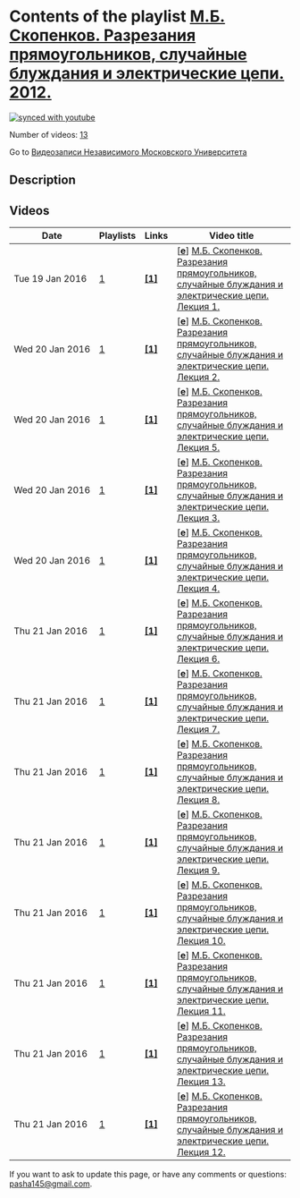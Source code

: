 # Contents of the playlist [М.Б. Скопенков. Разрезания прямоугольников, случайные блуждания и электрические цепи. 2012.](https://www.youtube.com/playlist?list=PLp9ABVh6_x4HeVguF2Y-uO4hbp3tjwXpx)

[![synced with youtube](https://img.shields.io/github/last-commit/mathphysschool/mathphysschool.github.io/autoupdate1?label=synced%20with%20youtube)](#)

Number of videos: [13](#videos)

Go to [Видеозаписи Независимого Московского Университета](../README.md)

## Description



## Videos

|Date|Playlists|Links|Video title|
|---|---|---|---|
| Tue&nbsp;19&nbsp;Jan&nbsp;2016 | [1](../playlists/1 "М.Б. Скопенков. Разрезания прямоугольников, случайные блуждания и электрические цепи. 2012.") | [**[1]**](http://ium.mccme.ru/f12/mskopenkov-f12.html) | [[**e**](https://studio.youtube.com/video/DJK7tRKcLGo/edit "Edit")] [М.Б. Скопенков. Разрезания прямоугольников, случайные блуждания и электрические цепи. Лекция 1.](https://www.youtube.com/watch?v=DJK7tRKcLGo&list=PLp9ABVh6_x4HeVguF2Y-uO4hbp3tjwXpx "Спецкурс Независимого Московского университета.&#013;13 сентября 2012 г. 17:30, НМУ 304 (Москва, Большой Власьевский пер., 11)&#013;Источники:&#013;http://ium.mccme.ru/f12/mskopenkov-f12.html") |
| Wed&nbsp;20&nbsp;Jan&nbsp;2016 | [1](../playlists/1 "М.Б. Скопенков. Разрезания прямоугольников, случайные блуждания и электрические цепи. 2012.") | [**[1]**](http://ium.mccme.ru/f12/mskopenkov-f12.html) | [[**e**](https://studio.youtube.com/video/ZfVD93ltzck/edit "Edit")] [М.Б. Скопенков. Разрезания прямоугольников, случайные блуждания и электрические цепи. Лекция 2.](https://www.youtube.com/watch?v=ZfVD93ltzck&list=PLp9ABVh6_x4HeVguF2Y-uO4hbp3tjwXpx "Спецкурс Независимого Московского университета.&#013;20 сентября 2012 г. 17:30, НМУ 304 (Москва, Большой Власьевский пер., 11)&#013;Источники:&#013;http://ium.mccme.ru/f12/mskopenkov-f12.html") |
| Wed&nbsp;20&nbsp;Jan&nbsp;2016 | [1](../playlists/1 "М.Б. Скопенков. Разрезания прямоугольников, случайные блуждания и электрические цепи. 2012.") | [**[1]**](http://ium.mccme.ru/f12/mskopenkov-f12.html) | [[**e**](https://studio.youtube.com/video/5vEgXeXE10M/edit "Edit")] [М.Б. Скопенков. Разрезания прямоугольников, случайные блуждания и электрические цепи. Лекция 5.](https://www.youtube.com/watch?v=5vEgXeXE10M&list=PLp9ABVh6_x4HeVguF2Y-uO4hbp3tjwXpx "Спецкурс Независимого Московского университета.&#013;18 октября 2012 г. 17:30, НМУ 304 (Москва, Большой Власьевский пер., 11)&#013;Источники:&#013;http://ium.mccme.ru/f12/mskopenkov-f12.html") |
| Wed&nbsp;20&nbsp;Jan&nbsp;2016 | [1](../playlists/1 "М.Б. Скопенков. Разрезания прямоугольников, случайные блуждания и электрические цепи. 2012.") | [**[1]**](http://ium.mccme.ru/f12/mskopenkov-f12.html) | [[**e**](https://studio.youtube.com/video/5MFWlVTD-eg/edit "Edit")] [М.Б. Скопенков. Разрезания прямоугольников, случайные блуждания и электрические цепи. Лекция 3.](https://www.youtube.com/watch?v=5MFWlVTD-eg&list=PLp9ABVh6_x4HeVguF2Y-uO4hbp3tjwXpx "Спецкурс Независимого Московского университета.&#013;27 сентября 2012 г. 17:30, НМУ 304 (Москва, Большой Власьевский пер., 11)&#013;Источники:&#013;http://ium.mccme.ru/f12/mskopenkov-f12.html") |
| Wed&nbsp;20&nbsp;Jan&nbsp;2016 | [1](../playlists/1 "М.Б. Скопенков. Разрезания прямоугольников, случайные блуждания и электрические цепи. 2012.") | [**[1]**](http://ium.mccme.ru/f12/mskopenkov-f12.html) | [[**e**](https://studio.youtube.com/video/JeP-P25xk7Q/edit "Edit")] [М.Б. Скопенков. Разрезания прямоугольников, случайные блуждания и электрические цепи. Лекция 4.](https://www.youtube.com/watch?v=JeP-P25xk7Q&list=PLp9ABVh6_x4HeVguF2Y-uO4hbp3tjwXpx "Спецкурс Независимого Московского университета.&#013;11 октября 2012 г. 17:30, НМУ 304 (Москва, Большой Власьевский пер., 11)&#013;Источники:&#013;http://ium.mccme.ru/f12/mskopenkov-f12.html") |
| Thu&nbsp;21&nbsp;Jan&nbsp;2016 | [1](../playlists/1 "М.Б. Скопенков. Разрезания прямоугольников, случайные блуждания и электрические цепи. 2012.") | [**[1]**](http://ium.mccme.ru/f12/mskopenkov-f12.html) | [[**e**](https://studio.youtube.com/video/67H2XcPvCl4/edit "Edit")] [М.Б. Скопенков. Разрезания прямоугольников, случайные блуждания и электрические цепи. Лекция 6.](https://www.youtube.com/watch?v=67H2XcPvCl4&list=PLp9ABVh6_x4HeVguF2Y-uO4hbp3tjwXpx "Спецкурс Независимого Московского университета.&#013;25 октября 2012 г. 17:30, НМУ 304 (Москва, Большой Власьевский пер., 11)&#013;Источники:&#013;http://ium.mccme.ru/f12/mskopenkov-f12.html") |
| Thu&nbsp;21&nbsp;Jan&nbsp;2016 | [1](../playlists/1 "М.Б. Скопенков. Разрезания прямоугольников, случайные блуждания и электрические цепи. 2012.") | [**[1]**](http://ium.mccme.ru/f12/mskopenkov-f12.html) | [[**e**](https://studio.youtube.com/video/pbFLuW1mKNc/edit "Edit")] [М.Б. Скопенков. Разрезания прямоугольников, случайные блуждания и электрические цепи. Лекция 7.](https://www.youtube.com/watch?v=pbFLuW1mKNc&list=PLp9ABVh6_x4HeVguF2Y-uO4hbp3tjwXpx "Спецкурс Независимого Московского университета.&#013;1 ноября 2012 г. 17:30, НМУ 304 (Москва, Большой Власьевский пер., 11)&#013;Источники:&#013;http://ium.mccme.ru/f12/mskopenkov-f12.html") |
| Thu&nbsp;21&nbsp;Jan&nbsp;2016 | [1](../playlists/1 "М.Б. Скопенков. Разрезания прямоугольников, случайные блуждания и электрические цепи. 2012.") | [**[1]**](http://ium.mccme.ru/f12/mskopenkov-f12.html) | [[**e**](https://studio.youtube.com/video/-w2ynClNgxQ/edit "Edit")] [М.Б. Скопенков. Разрезания прямоугольников, случайные блуждания и электрические цепи. Лекция 8.](https://www.youtube.com/watch?v=-w2ynClNgxQ&list=PLp9ABVh6_x4HeVguF2Y-uO4hbp3tjwXpx "Спецкурс Независимого Московского университета.&#013;8 ноября 2012 г. 17:30, НМУ 304 (Москва, Большой Власьевский пер., 11)&#013;Источники:&#013;http://ium.mccme.ru/f12/mskopenkov-f12.html") |
| Thu&nbsp;21&nbsp;Jan&nbsp;2016 | [1](../playlists/1 "М.Б. Скопенков. Разрезания прямоугольников, случайные блуждания и электрические цепи. 2012.") | [**[1]**](http://ium.mccme.ru/f12/mskopenkov-f12.html) | [[**e**](https://studio.youtube.com/video/bKSq4CnDV7M/edit "Edit")] [М.Б. Скопенков. Разрезания прямоугольников, случайные блуждания и электрические цепи. Лекция 9.](https://www.youtube.com/watch?v=bKSq4CnDV7M&list=PLp9ABVh6_x4HeVguF2Y-uO4hbp3tjwXpx "Спецкурс Независимого Московского университета.&#013;15 ноября 2012 г. 17:30, НМУ 304 (Москва, Большой Власьевский пер., 11)&#013;Источники:&#013;http://ium.mccme.ru/f12/mskopenkov-f12.html") |
| Thu&nbsp;21&nbsp;Jan&nbsp;2016 | [1](../playlists/1 "М.Б. Скопенков. Разрезания прямоугольников, случайные блуждания и электрические цепи. 2012.") | [**[1]**](http://ium.mccme.ru/f12/mskopenkov-f12.html) | [[**e**](https://studio.youtube.com/video/PMm6s_GOE2I/edit "Edit")] [М.Б. Скопенков. Разрезания прямоугольников, случайные блуждания и электрические цепи. Лекция 10.](https://www.youtube.com/watch?v=PMm6s_GOE2I&list=PLp9ABVh6_x4HeVguF2Y-uO4hbp3tjwXpx "Спецкурс Независимого Московского университета.&#013;22 ноября 2012 г. 17:30, НМУ 304 (Москва, Большой Власьевский пер., 11)&#013;Источники:&#013;http://ium.mccme.ru/f12/mskopenkov-f12.html") |
| Thu&nbsp;21&nbsp;Jan&nbsp;2016 | [1](../playlists/1 "М.Б. Скопенков. Разрезания прямоугольников, случайные блуждания и электрические цепи. 2012.") | [**[1]**](http://ium.mccme.ru/f12/mskopenkov-f12.html) | [[**e**](https://studio.youtube.com/video/uDN1c_u1eNw/edit "Edit")] [М.Б. Скопенков. Разрезания прямоугольников, случайные блуждания и электрические цепи. Лекция 11.](https://www.youtube.com/watch?v=uDN1c_u1eNw&list=PLp9ABVh6_x4HeVguF2Y-uO4hbp3tjwXpx "Спецкурс Независимого Московского университета.&#013;29 ноября 2012 г. 17:30, НМУ 304 (Москва, Большой Власьевский пер., 11)&#013;Источники:&#013;http://ium.mccme.ru/f12/mskopenkov-f12.html") |
| Thu&nbsp;21&nbsp;Jan&nbsp;2016 | [1](../playlists/1 "М.Б. Скопенков. Разрезания прямоугольников, случайные блуждания и электрические цепи. 2012.") | [**[1]**](http://ium.mccme.ru/f12/mskopenkov-f12.html) | [[**e**](https://studio.youtube.com/video/Cis4RgZTINM/edit "Edit")] [М.Б. Скопенков. Разрезания прямоугольников, случайные блуждания и электрические цепи. Лекция 13.](https://www.youtube.com/watch?v=Cis4RgZTINM&list=PLp9ABVh6_x4HeVguF2Y-uO4hbp3tjwXpx "Спецкурс Независимого Московского университета.&#013;13 декабря 2012 г. 17:30, НМУ 304 (Москва, Большой Власьевский пер., 11)&#013;Источники:&#013;http://ium.mccme.ru/f12/mskopenkov-f12.html") |
| Thu&nbsp;21&nbsp;Jan&nbsp;2016 | [1](../playlists/1 "М.Б. Скопенков. Разрезания прямоугольников, случайные блуждания и электрические цепи. 2012.") | [**[1]**](http://ium.mccme.ru/f12/mskopenkov-f12.html) | [[**e**](https://studio.youtube.com/video/WzT2eolZ8UE/edit "Edit")] [М.Б. Скопенков. Разрезания прямоугольников, случайные блуждания и электрические цепи. Лекция 12.](https://www.youtube.com/watch?v=WzT2eolZ8UE&list=PLp9ABVh6_x4HeVguF2Y-uO4hbp3tjwXpx "Спецкурс Независимого Московского университета.&#013;6 декабря 2012 г. 17:30, НМУ 304 (Москва, Большой Власьевский пер., 11)&#013;Источники:&#013;http://ium.mccme.ru/f12/mskopenkov-f12.html") |


 If you want to ask to update this page, or have any comments or questions: <pasha145@gmail.com>.
